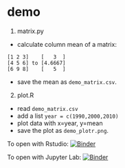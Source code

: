 # demo

1. matrix.py
- calculate column mean of a matrix:
```
[1 2 3]    [   3  ]
[4 5 6] to [4.6667]
[6 9 8]    [   5  ]
```

- save the mean as `demo_matrix.csv`.
2. plot.R
- read `demo_matrix.csv` 
- add a list `year = c(1990,2000,2010)`
- plot data with x=year, y=mean
- save the plot as `demo_plotr.png`.

To open with Rstudio: [![Binder](https://mybinder.org/badge_logo.svg)](https://mybinder.org/v2/gh/Yang9508/binder_demo/master?url=rstudio)

To open with Jupyter Lab: [![Binder](https://mybinder.org/badge_logo.svg)](https://mybinder.org/v2/gh/Yang9508/demo/master?urlpath=lab)


